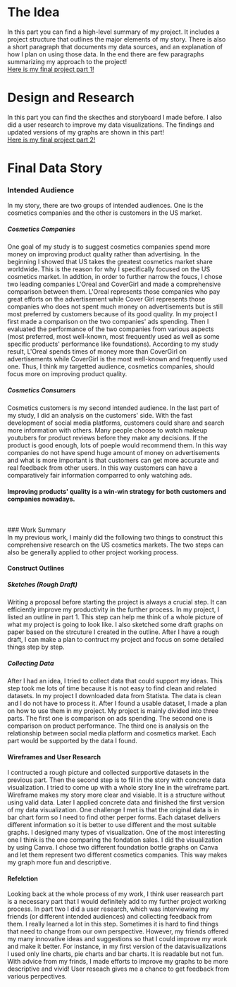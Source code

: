 # The Idea
In this part you can find a high-level summary of my project. It includes a project structure that outlines the major elements of my story. There is also a short paragraph that documents my data sources, and an explanation of how I plan on using those data. In the end there are few paragraphs summarizing my approach to the project!<br>
[Here is my final project part 1!](/FinalProjectPart1.md)
# Design and Research
In this part you can find the skecthes and storyboard I made before. I also did a user research to improve my data visualizations. The findings and updated versions of my graphs are shown in this part!<br>
[Here is my final project part 2!](/FinalProjectPart2.md)
# Final Data Story
### Intended Audience
In my story, there are two groups of intended audiences. One is the cosmetics companies and the other is customers in the US  market. <br>
##### Cosmetics Companies <br>
One goal of my study is to suggest cosmetics companies spend more money on improving product quality rather than advertising. In the beginning I showed that US takes the greatest cosmetics market share worldwide. This is the reason for why I specifically focused on the US cosmetics market. In addtion, in order to further narrow the foucs, I chose two leading companies L'Oreal and CoverGirl and made a comprehensive comparison between them. L'Oreal represents those companies who pay great efforts on the advertisement while Cover Girl represents those companies who does not spent much money on advertisements but is still most preferred by customers because of its good quality. In my project I first made a comparison on the two companies' ads spending. Then I evaluated the performance of the two companies from various aspects (most preferred, most well-known, most frequently used as well as some specific products' performance like foundations). According to my study result, L'Oreal spends times of money more than CoverGirl on advertisements while CoverGirl is the most well-known and frequently used one. Thus, I think my targetted audience, cosmetics companies, should focus more on improving product quality. 
##### Cosmetics Consumers <br>
Cosmetics customers is my second intended audience. In the last part of my study, I did an analysis on the customers' side. With the fast development of social media platforms, customers could share and search more information with others. Many people choose to watch makeup youtubers for product reviews before they make any decisions. If the product is good enough, lots of poeple would recommend them. In this way companies do not have spend huge amount of money on advertisements and what is more important is that customers can get more accurate and real feedback from other users. In this way customers can have a comparatively fair information comparred to only watching ads. <br>
#### Improving products' quality is a win-win strategy for both customers and companies nowadays. 
<br>
<br>
### Work Summary <br>
In my previous work, I mainly did the following two things to construct this comprehensive research on the US cosmetics markets. The two steps can also be generally applied to other project working process. <br>

#### Construct Outlines<br>
##### Sketches (Rough Draft)
Writing a proposal before starting the project is always a crucial step. It can efficiently improve my productivity in the further process. In my project, I listed an outline in part 1. This step can help me think of a whole picture of what my project is going to look like. I also sketched some draft graphs on paper based on the strcuture I created in the outline. After I have a rough draft, I can make a plan to contruct my project and focus on some detailed things step by step. <br>
##### Collecting Data<br>
After I had an idea, I tried to collect data that could support my ideas. This step took me lots of time because it is not easy to find clean and related datasets. In my project I downloaded data from Statista. The data is clean and I do not have to process it. After I found a usable dataset, I made a plan on how to use them in my project. My project is mainly divided into three parts. The first one is comparison on ads spending. The second one is comparison on product performance. The third one is analysis on the relationship between social media platform and cosmetics market. Each part would be supported by the data I found. <br>

#### Wireframes and User Research
I contructed a rough picture and collected surpportive datasets in the previous part. Then the second step is to fill in the story with concrete data visualization. I tried to come up with a whole story line in the wireframe part. Wireframe makes my story more clear and visiable. It is a structure without using valid data. Later I applied concrete data and finished the first version of my data visualization. One challenge I met is that the original data is in bar chart form so I need to find other perper forms. Each dataset delivers different information so it is better to use different and the most suitable graphs. I designed many types of visualization. One of the most interesting one I think is the one comparing the fondation sales. I did the visualization by using Canva. I chose two different foundation bottle graphs on Canva and let them represent two different cosmetics companies. This way makes my graph more fun and descriptive. <br>

#### Refelction <br>
Looking back at the whole process of my work, I think user reasearch part is a necessary part that I would definitely add to my further project working process. In part two I did a user research, which was interviewing my friends (or different intended audiences) and collecting feedback from them. I really learned a lot in this step. Sometimes it is hard to find things that need to change from our own perspective. However, my friends offered my many innovative ideas and suggestions so that I could improve my work and make it better. For instance, in my first version of the datavisualizations I used only line charts, pie charts and bar charts. It is readable but not fun. With advice from my frinds, I made efforts to improve my graphs to be more descriptive and vivid! User reseach gives me a chance to get feedback from various perpectives. 


